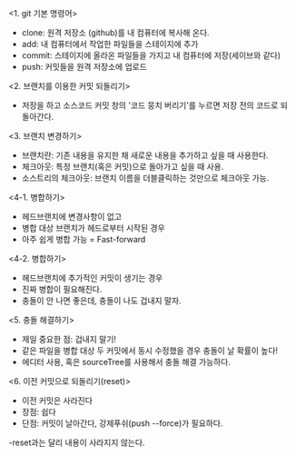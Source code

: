 <1. git 기본 명령어>
- clone: 원격 저장소 (github)를 내 컴퓨터에 복사해 온다.
- add: 내 컴퓨터에서 작업한 파일들을 스테이지에 추가
- commit: 스테이지에 올라온 파일들을 가지고 내 컴퓨터에 저장(세이브와 같다)
- push: 커밋들을 원격 저장소에 업로드

<2. 브랜치를 이용한 커밋 되돌리기>
- 저장을 하고 소스코드 커밋 창의 '코드 뭉치 버리기'를 누르면 저장 전의 코드로 되돌아간다.

<3. 브랜치 변경하기>
- 브랜치란: 기존 내용을 유지한 채 새로운 내용을 추가하고 싶을 때 사용한다.
- 체크아웃: 특정 브랜치(혹은 커밋)으로 돌아가고 싶을 때 사용.
- 소스트리의 체크아웃: 브랜치 이름을 더블클릭하는 것만으로 체크아웃 가능.

<4-1. 병합하기>
- 헤드브랜치에 변경사항이 없고
- 병합 대상 브랜치가 헤드로부터 시작된 경우
- 아주 쉽게 병합 가능 = Fast-forward

<4-2. 병합하기>
- 헤드브랜치에 추가적인 커밋이 생기는 경우
- 진짜 병합이 필요해진다.
- 충돌이 안 나면 좋은데, 충돌이 나도 겁내지 말자.

<5. 충돌 해결하기>
- 제일 중요한 점: 겁내지 말기!
- 같은 파일을 병합 대상 두 커밋에서 동시 수정했을 경우 충돌이 날 확률이 높다!
- 에디터 사용, 혹은 sourceTree를 사용해서 충돌 해결 가능하다.

<6. 이전 커밋으로 되돌리기(reset)>
- 이전 커밋은 사라진다
- 장점: 쉽다
- 단점: 커밋이 날아간다, 강제푸쉬(push --force)가 필요하다.

-reset과는 달리 내용이 사라지지 않는다.
